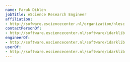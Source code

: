 ```yaml
---
name: Faruk Diblen
jobTitle: eScience Research Engineer
affiliation:
- http://sofware.esciencecenter.nl/organization/nlesc
contactPersonOf:
- http://software.esciencecenter.nl/software/idarklib
engineerOf:
- http://software.esciencecenter.nl/software/idarklib
userOf:
- http://software.esciencecenter.nl/software/idarklib
---
```

